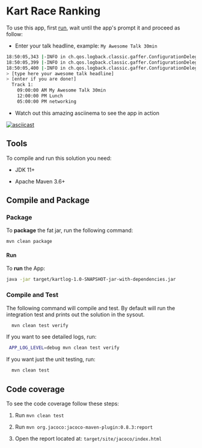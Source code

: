# Kart Race Ranking

To use this app, first [run](#run), wait until the app's prompt
it and proceed as follow:

- Enter your talk headline, example: `My Awesome Talk 30min`

```sh
18:50:05,343 |-INFO in ch.qos.logback.classic.gaffer.ConfigurationDelegate@5aa9e4eb - Added status listener of type [ch.qos.logback.core.status.OnConsoleStatusListener]
18:50:05,399 |-INFO in ch.qos.logback.classic.gaffer.ConfigurationDelegate@5aa9e4eb - About to instantiate appender of type [ch.qos.logback.core.ConsoleAppender]
18:50:05,400 |-INFO in ch.qos.logback.classic.gaffer.ConfigurationDelegate@5aa9e4eb - Naming appender as [CONSOLE]
> [type here your awesome talk headline]
> [enter if you are done!]
  Track 1:
    09:00:00 AM My Awesome Talk 30min
    12:00:00 PM Lunch
    05:00:00 PM networking
```

- Watch out this amazing asciinema to see the app in action

[![asciicast](https://asciinema.org/a/9J00Flwrt8CEV339IlBnig3AY.png)](https://asciinema.org/a/9J00Flwrt8CEV339IlBnig3AY)

## Tools

To compile and run this solution you need:

- JDK 11+

- Apache Maven 3.6+

## Compile and Package

### Package

To __package__ the fat jar, run the following command:

```sh
mvn clean package
```

#### Run

To __run__ the App:

```sh
java -jar target/kartlog-1.0-SNAPSHOT-jar-with-dependencies.jar
```

### Compile and Test

The following command will compile and test. By default
will run the integration test and prints out the solution in the 
sysout. 

```sh
  mvn clean test verify
```

If you want to see detailed logs, run:

```sh
 APP_LOG_LEVEL=debug mvn clean test verify
```

If you want just the unit testing, run:

```sh
  mvn clean test
```

## Code coverage

To see the code coverage follow these steps:

1. Run `mvn clean test`

2. Run `mvn org.jacoco:jacoco-maven-plugin:0.8.3:report`

3. Open the report located at: `target/site/jacoco/index.html` 

